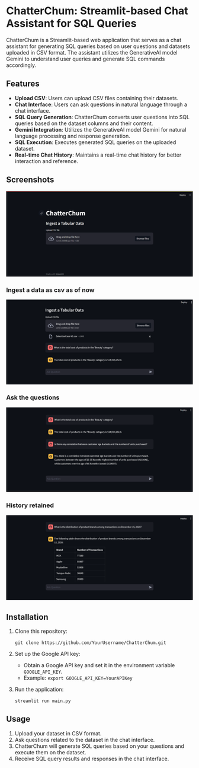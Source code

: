 
# ChatterChum: Streamlit-based Chat Assistant for SQL Queries

ChatterChum is a Streamlit-based web application that serves as a chat assistant for generating SQL queries based on user questions and datasets uploaded in CSV format. The assistant utilizes the GenerativeAI model Gemini to understand user queries and generate SQL commands accordingly.

## Features

- **Upload CSV**: Users can upload CSV files containing their datasets.
- **Chat Interface**: Users can ask questions in natural language through a chat interface.
- **SQL Query Generation**: ChatterChum converts user questions into SQL queries based on the dataset columns and their content.
- **Gemini Integration**: Utilizes the GenerativeAI model Gemini for natural language processing and response generation.
- **SQL Execution**: Executes generated SQL queries on the uploaded dataset.
- **Real-time Chat History**: Maintains a real-time chat history for better interaction and reference.

## Screenshots

![Screenshot 1](screenshot1.png)
### Ingest a data as csv as of now
![Screenshot 2](screenshot2.png)
### Ask the questions
![Screenshot 3](screenshot3.png)
### History retained
![Screenshot 4](screenshot4.png)

## Installation

1. Clone this repository:

    ```
    git clone https://github.com/YourUsername/ChatterChum.git
    ```


2. Set up the Google API key:
   
    - Obtain a Google API key and set it in the environment variable `GOOGLE_API_KEY`.
    - Example: `export GOOGLE_API_KEY=YourAPIKey`

3. Run the application:

    ```
    streamlit run main.py
    ```

## Usage

1. Upload your dataset in CSV format.
2. Ask questions related to the dataset in the chat interface.
3. ChatterChum will generate SQL queries based on your questions and execute them on the dataset.
4. Receive SQL query results and responses in the chat interface.


